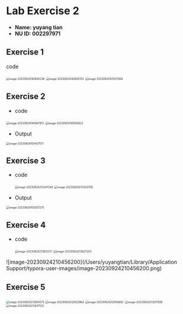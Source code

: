 # Lab Exercise 2

* **Name: yuyang tian**
* **NU ID: 002297971**

## Exercise 1

code

<img src="/Users/yuyangtian/Library/Application Support/typora-user-images/image-20230924140840238.png" alt="image-20230924140840238" style="zoom:50%;" />

<img src="/Users/yuyangtian/Library/Application Support/typora-user-images/image-20230924140900153.png" alt="image-20230924140900153" style="zoom:50%;" />

<img src="/Users/yuyangtian/Library/Application Support/typora-user-images/image-20230924105521568.png" alt="image-20230924105521568" style="zoom:50%;" />

## Exercise 2

* code

<img src="/Users/yuyangtian/Library/Application Support/typora-user-images/image-20230924140947913.png" alt="image-20230924140947913" style="zoom:50%;" />

<img src="/Users/yuyangtian/Library/Application Support/typora-user-images/image-20230924141004422.png" alt="image-20230924141004422" style="zoom:50%;" />

* Output

<img src="/Users/yuyangtian/Library/Application Support/typora-user-images/image-20230924105407571.png" alt="image-20230924105407571" style="zoom:50%;" />

## Exercise 3

* code

  <img src="/Users/yuyangtian/Library/Application Support/typora-user-images/image-20230924213247245.png" alt="image-20230924213247245" style="zoom:50%;" />

  <img src="/Users/yuyangtian/Library/Application Support/typora-user-images/image-20230924213324709.png" alt="image-20230924213324709" style="zoom:50%;" />

* Output

<img src="/Users/yuyangtian/Library/Application Support/typora-user-images/image-20230924105307275.png" alt="image-20230924105307275" style="zoom:50%;" />

## Exercise 4

* code

  <img src="/Users/yuyangtian/Library/Application Support/typora-user-images/image-20230924213612371.png" alt="image-20230924213612371" style="zoom:50%;" />

  <img src="/Users/yuyangtian/Library/Application Support/typora-user-images/image-20230924213627203.png" alt="image-20230924213627203" style="zoom:50%;" />

![image-20230924210456200](/Users/yuyangtian/Library/Application Support/typora-user-images/image-20230924210456200.png)

## Exercise 5



<img src="/Users/yuyangtian/Library/Application Support/typora-user-images/image-20230924212854575.png" alt="image-20230924212854575" style="zoom:50%;" />

<img src="/Users/yuyangtian/Library/Application Support/typora-user-images/image-20230924212922964.png" alt="image-20230924212922964" style="zoom:50%;" />

<img src="/Users/yuyangtian/Library/Application Support/typora-user-images/image-20230924212954682.png" alt="image-20230924212954682" style="zoom:50%;" />

<img src="/Users/yuyangtian/Library/Application Support/typora-user-images/image-20230924213017506.png" alt="image-20230924213017506" style="zoom:50%;" />

<img src="/Users/yuyangtian/Library/Application Support/typora-user-images/image-20230924212837120.png" alt="image-20230924212837120" style="zoom:50%;" />